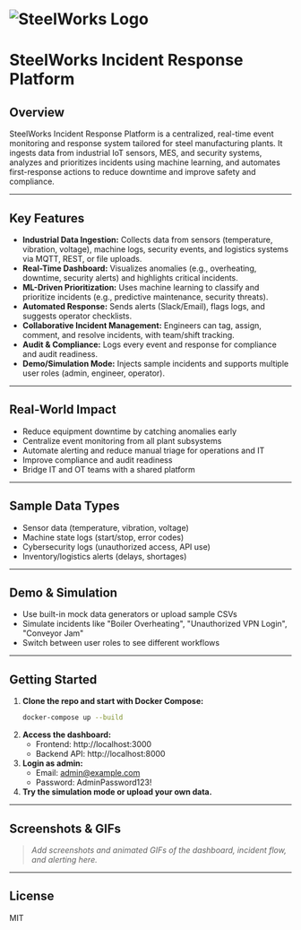 # ![SteelWorks Logo](public/steelworks_logo.svg)

# SteelWorks Incident Response Platform

## Overview
SteelWorks Incident Response Platform is a centralized, real-time event monitoring and response system tailored for steel manufacturing plants. It ingests data from industrial IoT sensors, MES, and security systems, analyzes and prioritizes incidents using machine learning, and automates first-response actions to reduce downtime and improve safety and compliance.

---

## Key Features
- **Industrial Data Ingestion:** Collects data from sensors (temperature, vibration, voltage), machine logs, security events, and logistics systems via MQTT, REST, or file uploads.
- **Real-Time Dashboard:** Visualizes anomalies (e.g., overheating, downtime, security alerts) and highlights critical incidents.
- **ML-Driven Prioritization:** Uses machine learning to classify and prioritize incidents (e.g., predictive maintenance, security threats).
- **Automated Response:** Sends alerts (Slack/Email), flags logs, and suggests operator checklists.
- **Collaborative Incident Management:** Engineers can tag, assign, comment, and resolve incidents, with team/shift tracking.
- **Audit & Compliance:** Logs every event and response for compliance and audit readiness.
- **Demo/Simulation Mode:** Injects sample incidents and supports multiple user roles (admin, engineer, operator).

---

## Real-World Impact
- Reduce equipment downtime by catching anomalies early
- Centralize event monitoring from all plant subsystems
- Automate alerting and reduce manual triage for operations and IT
- Improve compliance and audit readiness
- Bridge IT and OT teams with a shared platform

---

## Sample Data Types
- Sensor data (temperature, vibration, voltage)
- Machine state logs (start/stop, error codes)
- Cybersecurity logs (unauthorized access, API use)
- Inventory/logistics alerts (delays, shortages)

---

## Demo & Simulation
- Use built-in mock data generators or upload sample CSVs
- Simulate incidents like "Boiler Overheating", "Unauthorized VPN Login", "Conveyor Jam"
- Switch between user roles to see different workflows

---

## Getting Started
1. **Clone the repo and start with Docker Compose:**
   ```sh
   docker-compose up --build
   ```
2. **Access the dashboard:**
   - Frontend: http://localhost:3000
   - Backend API: http://localhost:8000
3. **Login as admin:**
   - Email: admin@example.com
   - Password: AdminPassword123!
4. **Try the simulation mode or upload your own data.**

---

## Screenshots & GIFs
> _Add screenshots and animated GIFs of the dashboard, incident flow, and alerting here._

---

## License
MIT 